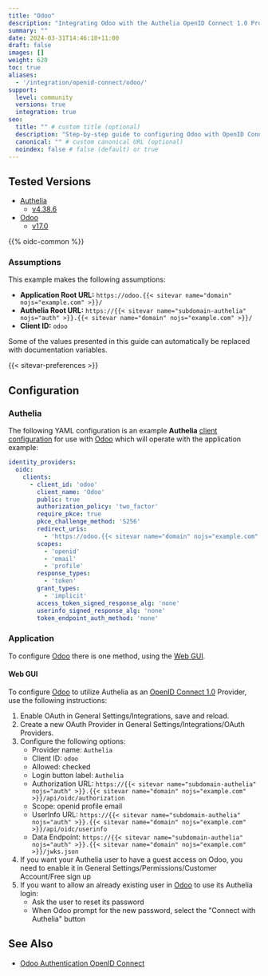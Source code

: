 ```yaml
---
title: "Odoo"
description: "Integrating Odoo with the Authelia OpenID Connect 1.0 Provider."
summary: ""
date: 2024-03-31T14:46:10+11:00
draft: false
images: []
weight: 620
toc: true
aliases:
  - '/integration/openid-connect/odoo/'
support:
  level: community
  versions: true
  integration: true
seo:
  title: "" # custom title (optional)
  description: "Step-by-step guide to configuring Odoo with OpenID Connect 1.0 for secure SSO. Enhance your login flow using Authelia’s modern identity management."
  canonical: "" # custom canonical URL (optional)
  noindex: false # false (default) or true
---
```


## Tested Versions

- [Authelia]
  - [v4.38.6](https://github.com/authelia/authelia/releases/tag/v4.38.6)
- [Odoo]
  - [v17.0](https://www.odoo.com/odoo-17-release-notes)

{{% oidc-common %}}

### Assumptions

This example makes the following assumptions:

- __Application Root URL:__ `https://odoo.{{< sitevar name="domain" nojs="example.com" >}}/`
- __Authelia Root URL:__ `https://{{< sitevar name="subdomain-authelia" nojs="auth" >}}.{{< sitevar name="domain" nojs="example.com" >}}/`
- __Client ID:__ `odoo`

Some of the values presented in this guide can automatically be replaced with documentation variables.

{{< sitevar-preferences >}}

## Configuration

### Authelia

The following YAML configuration is an example __Authelia__ [client configuration] for use with [Odoo] which will
operate with the application example:

```yaml {title="configuration.yml"}
identity_providers:
  oidc:
    clients:
      - client_id: 'odoo'
        client_name: 'Odoo'
        public: true
        authorization_policy: 'two_factor'
        require_pkce: true
        pkce_challenge_method: 'S256'
        redirect_uris:
          - 'https://odoo.{{< sitevar name="domain" nojs="example.com" >}}/auth_oauth/signin'
        scopes:
          - 'openid'
          - 'email'
          - 'profile'
        response_types:
          - 'token'
        grant_types:
          - 'implicit'
        access_token_signed_response_alg: 'none'
        userinfo_signed_response_alg: 'none'
        token_endpoint_auth_method: 'none'
```

### Application

To configure [Odoo] there is one method, using the [Web GUI](#web-gui).

#### Web GUI

To configure [Odoo] to utilize Authelia as an [OpenID Connect 1.0] Provider, use the following instructions:

1. Enable OAuth in General Settings/Integrations, save and reload.
2. Create a new OAuth Provider in General Settings/Integrations/OAuth Providers.
3. Configure the following options:
   - Provider name: `Authelia`
   - Client ID: `odoo`
   - Allowed: checked
   - Login button label: `Authelia`
   - Authorization URL: `https://{{< sitevar name="subdomain-authelia" nojs="auth" >}}.{{< sitevar name="domain" nojs="example.com" >}}/api/oidc/authorization`
   - Scope: openid profile email
   - UserInfo URL: `https://{{< sitevar name="subdomain-authelia" nojs="auth" >}}.{{< sitevar name="domain" nojs="example.com" >}}/api/oidc/userinfo`
   - Data Endpoint: `https://{{< sitevar name="subdomain-authelia" nojs="auth" >}}.{{< sitevar name="domain" nojs="example.com" >}}/jwks.json`
4. If you want your Authelia user to have a guest access on Odoo, you need to enable it in General Settings/Permissions/Customer Account/Free sign up
5. If you want to allow an already existing user in [Odoo] to use its Authelia login:
   - Ask the user to reset its password
   - When Odoo prompt for the new password, select the "Connect with Authelia" button

## See Also
 - [Odoo Authentication OpenID Connect]

[Authelia]: https://www.authelia.com
[Odoo]: https://www.odoo.com
[Odoo Authentication OpenID Connect]: https://odoo-community.org/shop/authentication-openid-connect-6545#attr=25818
[OpenID Connect 1.0]: ../../openid-connect/introduction.md
[client configuration]: ../../../configuration/identity-providers/openid-connect/clients.md
